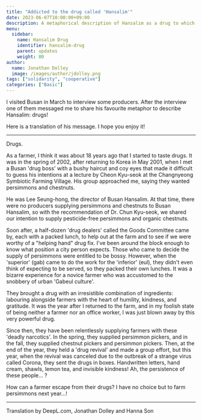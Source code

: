 ```yaml
---
title: "Addicted to the drug called 'Hansalim'"
date: 2023-06-07T10:00:00+09:00
description: A metaphorical description of Hansalim as a drug to which farmers become addicted. The drug of humble helping hands by kind consumer co-op members.
menu:
  sidebar:
    name: Hansalim Drug
    identifier: hansalim-drug
    parent: updates
    weight: 80
author:
  name: Jonathan Dolley
  image: /images/author/jdolley.png
tags: ["solidarity", "cooperative"]
categories: ["Basic"]
---
```


I visited Busan in March to interview some producers. After the interview one of them messaged me to share his favourite metaphor to describe Hansalim: drugs!

Here is a translation of his message. I hope you enjoy it!

---

Drugs.

As a farmer, I think it was about 18 years ago that I started to taste drugs. It was in the spring of 2002, after returning to Korea in May 2001, when I met a Busan 'drug boss' with a bushy haircut and coy eyes that made it difficult to guess his intentions at a lecture by Cheon Kyu-seok at the Changnyeong Symbiotic Farming Village. His group approached me, saying they wanted persimmons and chestnuts.

He was Lee Seung-hong, the director of Busan Hansalim. At that time, there were no producers supplying persimmons and chestnuts to Busan Hansalim, so with the recommendation of Dr. Chun Kyu-seok, we shared our intention to supply pesticide-free persimmons and organic chestnuts.

Soon after, a half-dozen 'drug dealers' called the Goods Committee came by, each with a packed lunch, to help out at the farm and to see if we were worthy of a "helping hand" drug fix.
I've been around the block enough to know what position a city person expects.
Those who came to decide the supply of persimmons were entitled to be bossy.
However, when the 'superior' (gab) came to do the work for the 'inferior' (eul), they didn't even think of expecting to be served, so they packed their own lunches.
It was a bizarre experience for a novice farmer who was accustomed to the snobbery of urban 'Gabeul culture'.

They brought a drug with an irresistible combination of ingredients: labouring alongside farmers with the heart of humility, kindness, and gratitude. It was the year after I returned to the farm, and in my foolish state of being neither a farmer nor an office worker, I was just blown away by this very powerful drug.

Since then, they have been relentlessly supplying farmers with these 'deadly narcotics'. In the spring, they supplied persimmon pickers, and in the fall, they supplied chestnut pickers and persimmon pickers. Then, at the end of the year, they held a 'drug revival' and made a group effort, but this year, when the revival was canceled due to the outbreak of a strange virus called Corona, they sent the drugs in boxes. Handwritten letters, hand cream, shawls, lemon tea, and invisible kindness!  Ah, the persistence of these people... ?

How can a farmer escape from their drugs? I have no choice but to farm persimmons next year...!

---

Translation by DeepL.com, Jonathan Dolley and Hanna Son